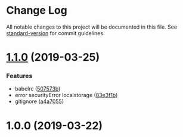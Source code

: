 # Change Log

All notable changes to this project will be documented in this file. See [standard-version](https://github.com/conventional-changelog/standard-version) for commit guidelines.

# [1.1.0](https://github.com/helenen/morpion/compare/v1.0.0...v1.1.0) (2019-03-25)


### Features

* babelrc ([507573b](https://github.com/helenen/morpion/commit/507573b))
* error securityError localstorage ([83e3f1b](https://github.com/helenen/morpion/commit/83e3f1b))
* gitignore ([a4a7055](https://github.com/helenen/morpion/commit/a4a7055))



# 1.0.0 (2019-03-22)
